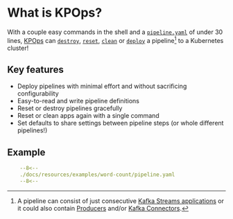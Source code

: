 # What is KPOps?

With a couple easy commands in the shell and a [`pipeline.yaml`](#example) of under 30 lines, [KPOps](/) can [`destroy`](/user/references/cli-commands/#deploy), [`reset`](/user/references/cli-commands/#reset), [`clean`](/user/references/cli-commands/#clean) or [`deploy`](/user/references/cli-commands/#deploy) a pipeline[^1] to a Kubernetes cluster!
[^1]:
     A pipeline can consist of just consecutive [Kafka Streams applications](/user/references/components/#streamsapp) or it could also contain [Producers](/user/references/components/#producer) and/or [Kafka Connectors](/user/references/defaults/#kafkaconnector).

## Key features

- Deploy pipelines with minimal effort and without sacrificing configurability
- Easy-to-read and write pipeline definitions
- Reset or destroy pipelines gracefully
- Reset or clean apps again with a single command
- Set defaults to share settings between pipeline steps (or whole different pipelines!)

## Example

<!-- Replace with https://raw.githubusercontent.com/bakdata/kpops-examples/main/word-count/deployment/kpops/pipeline.yaml -->
```yaml title="Word-count pipeline.yaml"
    --8<--
    ./docs/resources/examples/word-count/pipeline.yaml
    --8<--
```
